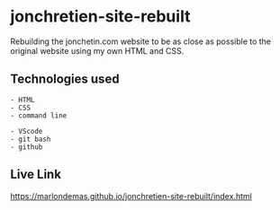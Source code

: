 # jonchretien-site-rebuilt
Rebuilding the jonchetin.com website to be as close as possible to the original website using my own HTML and CSS.

## Technologies used

```
- HTML
- CSS
- command line
```

```
- VScode
- git bash
- github
```

## Live Link
https://marlondemas.github.io/jonchretien-site-rebuilt/index.html

